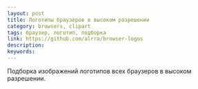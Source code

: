 ```yaml
---
layout: post
title: Логотипы браузеров в высоком разрешении
category: browsers, clipart
tags: браузер, логотип, подборка
link: https://github.com/alrra/browser-logos
description:
keywords:
---
```


<p>Подборка изображений логотипов всех браузеров в высоком разрешении.</p>
